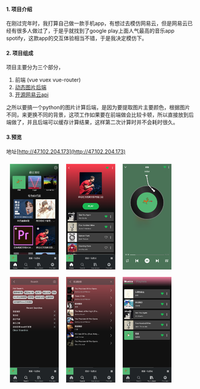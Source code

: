 #### 1. 项目介绍
  在刚过完年时，我打算自己做一款手机app，有想过去模仿网易云，但是网易云已经有很多人做过了，于是乎就找到了google play上面人气最高的音乐app  spotify，这款app的交互体验相当不错，于是我决定模仿下。

#### 2. 项目组成
  项目主要分为三个部分，
  1. 前端 (vue vuex vue-router)
  2. [动态图片后端](https://github.com/hhuwc/spotify-img-backend)
  3. [开源网易云api](https://binaryify.github.io/NeteaseCloudMusicApi/#/)
  
  之所以要搞一个python的图片计算后端，是因为要提取图片主要颜色，根据图片不同，来更换不同的背景，这项工作如果要在前端做会比较卡顿，所以直接放到后端做了，并且后端可以缓存计算结果，这样第二次计算时并不会耗时很久。

#### 3.预览
  地址[http://47.102.204.173](http://47.102.204.173)
  
  <div style="display:flex;flex-wrap:wrap">
    <img src="./imgs/首页.png" width=131.25  height=284.2 style="margin:10px"/>
    <img src="./imgs/歌单列表.png" width=131.25  height=284.2 style="margin:10px"/>
    <img src="./imgs/播放器.png" width=131.25  height=284.2 style="margin:10px"/>
    <img src="./imgs/搜索界面.png" width=131.25  height=284.2 style="margin:10px"/>
    <img src="./imgs/搜索结果.png" width=131.25  height=284.2 style="margin:10px"/>
    <img src="./imgs/收藏歌曲.png" width=131.25  height=284.2 style="margin:10px"/>
  </div>
  




